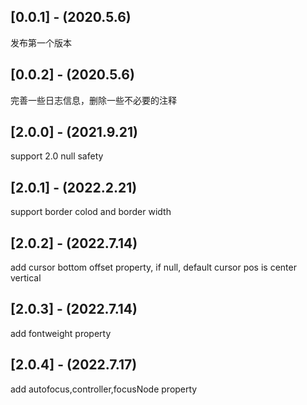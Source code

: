 ## [0.0.1] - (2020.5.6)

发布第一个版本

## [0.0.2] - (2020.5.6)

完善一些日志信息，删除一些不必要的注释

## [2.0.0] - (2021.9.21)

support 2.0 null safety

## [2.0.1] - (2022.2.21)

support border colod and border width

## [2.0.2] - (2022.7.14)

add cursor bottom offset property, if null, default cursor pos is center vertical

## [2.0.3] - (2022.7.14)

add fontweight property

## [2.0.4] - (2022.7.17)

add autofocus,controller,focusNode property
